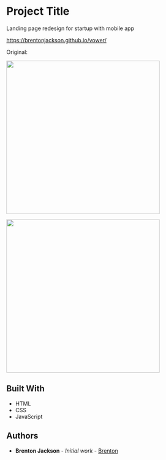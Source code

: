 # Project Title

Landing page redesign for startup with mobile app

https://brentonjackson.github.io/vower/

Original:

<img src="original.gif" width=400px>

<img src="redesign.gif" width=400px><br>


## Built With

* HTML
* CSS
* JavaScript



## Authors

* **Brenton Jackson** - *Initial work* - [Brenton](https://github.com/brentonjackson)



